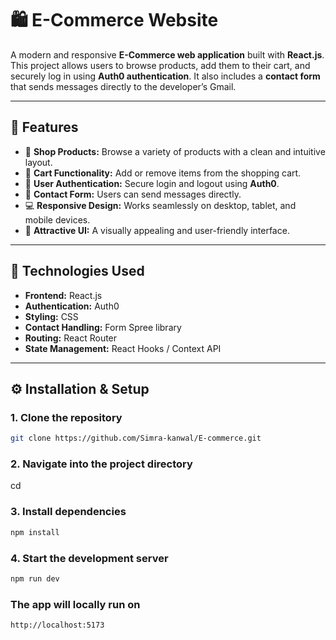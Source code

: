 # 🛍️ E-Commerce Website

A modern and responsive **E-Commerce web application** built with **React.js**.  
This project allows users to browse products, add them to their cart, and securely log in using **Auth0 authentication**. It also includes a **contact form** that sends messages directly to the developer’s Gmail.

---

## 🚀 Features

- 🛒 **Shop Products:** Browse a variety of products with a clean and intuitive layout.  
- 🧺 **Cart Functionality:** Add or remove items from the shopping cart.  
- 🔐 **User Authentication:** Secure login and logout using **Auth0**.  
- 📩 **Contact Form:** Users can send messages directly.  
- 💻 **Responsive Design:** Works seamlessly on desktop, tablet, and mobile devices.  
- 🎨 **Attractive UI:** A visually appealing and user-friendly interface.

---

## 🧰 Technologies Used

- **Frontend:**           React.js  
- **Authentication:**     Auth0  
- **Styling:** CSS 
- **Contact Handling:**   Form Spree library 
- **Routing:**            React Router  
- **State Management:**   React Hooks / Context API  

---

## ⚙️ Installation & Setup

### 1. Clone the repository
```bash
git clone https://github.com/Simra-kanwal/E-commerce.git
```

### 2. Navigate into the project directory
cd <your-repo-name>

### 3. Install dependencies
```bash
npm install
```

### 4. Start the development server
```bash
npm run dev
```
### The app will locally run on
```bash
http://localhost:5173
```


